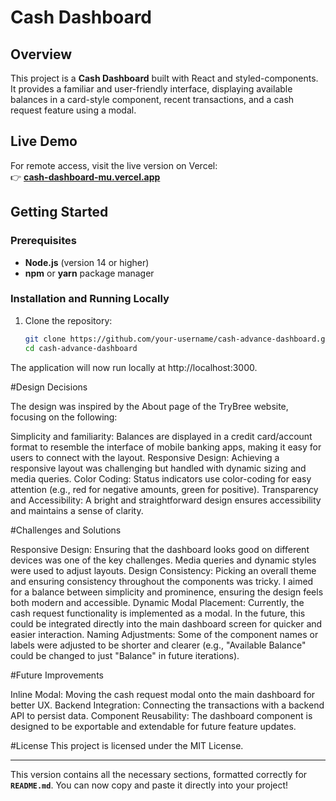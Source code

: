 # Cash Dashboard

## Overview

This project is a **Cash Dashboard** built with React and styled-components. It provides a familiar and user-friendly interface, displaying available balances in a card-style component, recent transactions, and a cash request feature using a modal.

## Live Demo

For remote access, visit the live version on Vercel:  
👉 **[cash-dashboard-mu.vercel.app](https://cash-dashboard-mu.vercel.app)**

## Getting Started

### Prerequisites

- **Node.js** (version 14 or higher)
- **npm** or **yarn** package manager

### Installation and Running Locally

1. Clone the repository:
   ```bash
   git clone https://github.com/your-username/cash-advance-dashboard.git
   cd cash-advance-dashboard
   ```

The application will now run locally at http://localhost:3000.

#Design Decisions

The design was inspired by the About page of the TryBree website, focusing on the following:

Simplicity and familiarity: Balances are displayed in a credit card/account format to resemble the interface of mobile banking apps, making it easy for users to connect with the layout.
Responsive Design: Achieving a responsive layout was challenging but handled with dynamic sizing and media queries.
Color Coding: Status indicators use color-coding for easy attention (e.g., red for negative amounts, green for positive).
Transparency and Accessibility: A bright and straightforward design ensures accessibility and maintains a sense of clarity.

#Challenges and Solutions

Responsive Design: Ensuring that the dashboard looks good on different devices was one of the key challenges. Media queries and dynamic styles were used to adjust layouts.
Design Consistency: Picking an overall theme and ensuring consistency throughout the components was tricky. I aimed for a balance between simplicity and prominence, ensuring the design feels both modern and accessible.
Dynamic Modal Placement: Currently, the cash request functionality is implemented as a modal. In the future, this could be integrated directly into the main dashboard screen for quicker and easier interaction.
Naming Adjustments: Some of the component names or labels were adjusted to be shorter and clearer (e.g., "Available Balance" could be changed to just "Balance" in future iterations).

#Future Improvements

Inline Modal: Moving the cash request modal onto the main dashboard for better UX.
Backend Integration: Connecting the transactions with a backend API to persist data.
Component Reusability: The dashboard component is designed to be exportable and extendable for future feature updates.

#License
This project is licensed under the MIT License.

---

This version contains all the necessary sections, formatted correctly for **`README.md`**. You can now copy and paste it directly into your project!
